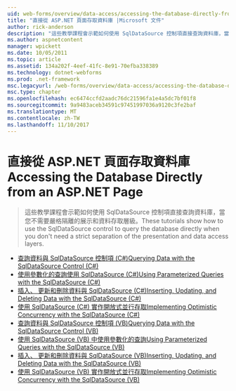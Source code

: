```yaml
---
uid: web-forms/overview/data-access/accessing-the-database-directly-from-an-aspnet-page/index
title: "直接從 ASP.NET 頁面存取資料庫 |Microsoft 文件"
author: rick-anderson
description: "這些教學課程會示範如何使用 SqlDataSource 控制項直接查詢資料庫，當您不需要嚴格隔離的簡報和資料..."
ms.author: aspnetcontent
manager: wpickett
ms.date: 10/05/2011
ms.topic: article
ms.assetid: 134a202f-4eef-41fc-8e91-70efba338389
ms.technology: dotnet-webforms
ms.prod: .net-framework
msc.legacyurl: /web-forms/overview/data-access/accessing-the-database-directly-from-an-aspnet-page
msc.type: chapter
ms.openlocfilehash: ec6474ccfd2aadc76dc21596fa1e4a5dc7bf01f8
ms.sourcegitcommit: 9a9483aceb34591c97451997036a9120c3fe2baf
ms.translationtype: MT
ms.contentlocale: zh-TW
ms.lasthandoff: 11/10/2017
---
```

<a name="accessing-the-database-directly-from-an-aspnet-page"></a><span data-ttu-id="3a945-103">直接從 ASP.NET 頁面存取資料庫</span><span class="sxs-lookup"><span data-stu-id="3a945-103">Accessing the Database Directly from an ASP.NET Page</span></span>
====================
> <span data-ttu-id="3a945-104">這些教學課程會示範如何使用 SqlDataSource 控制項直接查詢資料庫，當您不需要嚴格隔離的展示和資料存取層級。</span><span class="sxs-lookup"><span data-stu-id="3a945-104">These tutorials show how to use the SqlDataSource control to query the database directly when you don't need a strict separation of the presentation and data access layers.</span></span>


- [<span data-ttu-id="3a945-105">查詢資料與 SqlDataSource 控制項 (C#)</span><span class="sxs-lookup"><span data-stu-id="3a945-105">Querying Data with the SqlDataSource Control (C#)</span></span>](querying-data-with-the-sqldatasource-control-cs.md)
- [<span data-ttu-id="3a945-106">使用參數化的查詢使用 SqlDataSource (C#)</span><span class="sxs-lookup"><span data-stu-id="3a945-106">Using Parameterized Queries with the SqlDataSource (C#)</span></span>](using-parameterized-queries-with-the-sqldatasource-cs.md)
- [<span data-ttu-id="3a945-107">插入、 更新和刪除資料與 SqlDataSource (C#)</span><span class="sxs-lookup"><span data-stu-id="3a945-107">Inserting, Updating, and Deleting Data with the SqlDataSource (C#)</span></span>](inserting-updating-and-deleting-data-with-the-sqldatasource-cs.md)
- [<span data-ttu-id="3a945-108">使用 SqlDataSource (C#) 實作開放式並行存取</span><span class="sxs-lookup"><span data-stu-id="3a945-108">Implementing Optimistic Concurrency with the SqlDataSource (C#)</span></span>](implementing-optimistic-concurrency-with-the-sqldatasource-cs.md)
- [<span data-ttu-id="3a945-109">查詢資料與 SqlDataSource 控制項 (VB)</span><span class="sxs-lookup"><span data-stu-id="3a945-109">Querying Data with the SqlDataSource Control (VB)</span></span>](querying-data-with-the-sqldatasource-control-vb.md)
- [<span data-ttu-id="3a945-110">使用 SqlDataSource (VB) 中使用參數化的查詢</span><span class="sxs-lookup"><span data-stu-id="3a945-110">Using Parameterized Queries with the SqlDataSource (VB)</span></span>](using-parameterized-queries-with-the-sqldatasource-vb.md)
- [<span data-ttu-id="3a945-111">插入、 更新和刪除資料與 SqlDataSource (VB)</span><span class="sxs-lookup"><span data-stu-id="3a945-111">Inserting, Updating, and Deleting Data with the SqlDataSource (VB)</span></span>](inserting-updating-and-deleting-data-with-the-sqldatasource-vb.md)
- [<span data-ttu-id="3a945-112">使用 SqlDataSource (VB) 實作開放式並行存取</span><span class="sxs-lookup"><span data-stu-id="3a945-112">Implementing Optimistic Concurrency with the SqlDataSource (VB)</span></span>](implementing-optimistic-concurrency-with-the-sqldatasource-vb.md)
